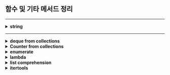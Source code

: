 ## 함수 및 기타 메서드 정리

---

<details>
<summary><strong>string</strong></summary>


1. `str.upper()`
   - 문자열을 모두 대문자로 변환합니다.
   - ```python
     text = "hello"
     print(text.upper())  # HELLO
     ```

2. `str.lower()`
   - 문자열을 모두 소문자로 변환합니다.
   - ```python
     text = "HELLO"
     print(text.lower())  # hello
     ```

3. `str.capitalize()`
   - 문자열의 첫 글자를 대문자로 변환합니다.
   - ```python
     text = "hello world"
     print(text.capitalize())  # Hello world
     ```

4. `str.title()`
   - 각 단어의 첫 글자를 대문자로 변환합니다.
   - ```python
     text = "hello world"
     print(text.title())  # Hello World
     ```

5. `str.strip()`
   - 문자열 양쪽 끝의 공백이나 특정 문자를 제거합니다.
   - ```python
     text = "  hello  "
     print(text.strip())  # "hello"
     ```

6. `str.lstrip()` / `str.rstrip()`
   - 왼쪽(lstrip()) 또는 오른쪽(rstrip())의 공백을 제거합니다.
   - ```python
     text = "  hello  "
     print(text.lstrip())  # "hello  "
     print(text.rstrip())  # "  hello"
     ```

7. `str.replace(old, new)`
   - 문자열 내의 특정 부분을 다른 문자열로 대체합니다.
   - ```python
     text = "hello world"
     print(text.replace("world", "Python"))  # hello Python
     ```

8. `str.split(sep)`
   - 문자열을 특정 구분자를 기준으로 나누어 리스트로 반환합니다.
   - ```python
     text = "apple,banana,cherry"
     print(text.split(","))  # ['apple', 'banana', 'cherry']
     ```

9. `str.join(iterable)`
   - 문자열 리스트를 특정 구분자로 연결하여 하나의 문자열로 만듭니다.
   - ```
     words = ['apple', 'banana', 'cherry']
     print(", ".join(words))  # apple, banana, cherry
     ```

10. `str.find(sub)`
    - 문자열 내에서 특정 부분 문자열을 찾아 인덱스를 반환합니다. 찾지 못하면 -1을 반환합니다.
    - ```python
      text = "hello world"
      print(text.find("world"))  # 6
      ```

11. `str.count(sub)`
    - 문자열 내에서 특정 부분 문자열이 몇 번 등장하는지 셉니다.
    - ```python
      text = "banana"
      print(text.count("a"))  # 3
      ```

12. `str.startswith(prefix)` / `str.endswith(suffix)`
    - 문자열이 특정 문자열로 시작하거나 끝나는지 여부를 반환합니다.
    - ```python
      text = "hello world"
      print(text.startswith("hello"))  # True
      print(text.endswith("world"))    # True
      ```

13. `str.isdigit()` / `str.isalpha()` / `str.isalnum()`
    - 문자열이 숫자(isdigit()), 알파벳(isalpha()), 또는 알파벳과 숫자로만 이루어져 있는지(`isalnum()`) 확인합니다.
    - ```python
      text = "12345"
      print(text.isdigit())  # True
      print(text.isalpha())  # False
      ```

14. `str.zfill(width)`
    - 문자열을 특정 길이로 맞추고, 앞쪽을 0으로 채웁니다.
    - ```python
      text = "42"
      print(text.zfill(5))  # 00042
      ```

</details>

---

<details>
<summary><strong>deque from collections</strong></summary>

```python
from collections import deque

# 덱 초기화
dq = deque([1, 2, 3, 4, 5])

# append와 appendleft
dq.append(6)
dq.appendleft(0)
print(dq)  # deque([0, 1, 2, 3, 4, 5, 6])

# pop과 popleft
right = dq.pop()
left = dq.popleft()
print(right, left)  # 6 0
print(dq)  # deque([1, 2, 3, 4, 5])

# extend와 extendleft
dq.extend([7, 8])
dq.extendleft([-1, -2])
print(dq)  # deque([-2, -1, 1, 2, 3, 4, 5, 7, 8])

# rotate
dq.rotate(2)
print(dq)  # deque([7, 8, -2, -1, 1, 2, 3, 4, 5])
dq.rotate(-2)
print(dq)  # deque([-2, -1, 1, 2, 3, 4, 5, 7, 8])

# remove
dq.remove(1)
print(dq)  # deque([-2, -1, 2, 3, 4, 5, 7, 8])

# count
count_2 = dq.count(2)
print(count_2)  # 1

# index
index_3 = dq.index(3)
print(index_3)  # 3
```
</details>

<details>
<summary><strong>Counter from collections</strong></summary>

- `Counter` 클래스는 특정 요소의 등장 횟수를 셀 수 있는 클래스

1. 리스트나 문자열에서 요소의 등장 횟수 세기
```python
from collections import Counter

string = "hello world"
counter = Counter(string)
print(counter)
# Counter({'l': 3, 'o': 2, 'h': 1, 'e': 1, ' ': 1, 'w': 1, 'r': 1, 'd': 1})

fruits = ['apple', 'banana', 'orange', 'apple', 'orange', 'banana', 'apple']
counter = Counter(fruits)
print(counter)
# Counter({'apple': 3, 'banana': 2, 'orange': 2})
```

2. 요소별로 개수 접근하기
```python
from collections import Counter

fruits = ['apple', 'banana', 'orange', 'apple', 'orange', 'banana', 'apple']
counter = Counter(fruits)

print(counter['apple'])  # 3
print(counter['banana']) # 2

print(counter['pear']) # 0
# 존재하지 않는 요소에 접근하면, 기본적으로 0을 반환
```

3. 가장 많이 등장한 요소 찾기
```python
from collections import Counter

fruits = ['apple', 'banana', 'orange', 'apple', 'orange', 'banana', 'apple']
counter = Counter(fruits)

print(counter.most_common(2))  # [('apple', 3), ('banana', 2)]
```

4. 요소 추가 및 업데이트
```python
from collections import Counter

fruits = ['apple', 'banana', 'orange', 'apple', 'orange', 'banana', 'apple']
counter = Counter(fruits)

# 직접 요소의 빈도수 수정
counter['banana'] += 1
print(counter)  # Counter({'apple': 3, 'banana': 3, 'orange': 2})
```
- `update()` 메서드를 사용하여 업데이트
```python
from collections import Counter

counter = Counter("apple")
print(counter)  # Counter({'p': 2, 'a': 1, 'l': 1, 'e': 1})

# 문자열로 update
counter.update("banana")
print(counter)  # Counter({'a': 4, 'p': 2, 'n': 2, 'l': 1, 'e': 1, 'b': 1})

counter = Counter(['apple', 'banana'])
print(counter)  # Counter({'apple': 1, 'banana': 1})

# 리스트로 update
counter.update(['apple', 'orange'])
print(counter)  # Counter({'apple': 2, 'banana': 1, 'orange': 1})

counter = Counter("apple")
print(counter)  # Counter({'p': 2, 'a': 1, 'l': 1, 'e': 1})

# 딕셔너리로 update
counter.update({'p': 3, 'a': 2})
print(counter)  # Counter({'p': 5, 'a': 3, 'l': 1, 'e': 1})

counter1 = Counter("apple")
counter2 = Counter("banana")

# 다른 Counter로 update
counter1.update(counter2)
print(counter1)  # Counter({'a': 4, 'p': 2, 'n': 2, 'l': 1, 'e': 1, 'b': 1})
```

5. 카운터 간의 연산
- `Counter`는 수학적 연산도 지원.
- 객체 간의 덧셈, 뺄셈, 교집합, 합집합 등의 연산을 할 수 있음

```python
from collections import Counter

counter1 = Counter(['a', 'b', 'c', 'a'])
counter2 = Counter(['a', 'b', 'b', 'd'])

result = counter1 + counter2
print(result)  # Counter({'a': 3, 'b': 3, 'c': 1, 'd': 1})

result = counter1 - counter2
print(result)  # Counter({'c': 1, 'a': 1})

result = counter1 & counter2
print(result)  # Counter({'a': 1, 'b': 1})

result = counter1 | counter2
print(result)  # Counter({'a': 2, 'b': 2, 'c': 1, 'd': 1})
```

6. Counter 객체를 리스트로 변환
- `elements()` 메서드를 사용하면 각 요소를 등장 횟수만큼 반복하여 리스트로 변환

```python
counter = Counter({'a': 2, 'b': 3, 'c': 1})
elements_list = list(counter.elements())
print(elements_list)  # ['a', 'a', 'b', 'b', 'b', 'c']
```

7. 빈도수 0 이하의 값 제거
- `Counter` 객체는 0 이하의 빈도수를 허용하지만, 0 이하의 항목을 제거하고 싶을 때는 `+` 연산을 사용

```python
counter = Counter({'a': 2, 'b': -1, 'c': 0})
counter += Counter()  # 0 이하 값 제거
print(counter)  # Counter({'a': 2})
```

</details>

<details>
<summary><strong>enumerate</strong></summary>

```python
# enumerate(iterable, start=0)
# start 매개변수를 사용하여 인덱스를 다른 값부터 시작

# 리스트 예제
fruits = ['apple', 'banana', 'cherry']
for index, fruit in enumerate(fruits):
    print(index, fruit)

# 출력:
# 0 apple
# 1 banana
# 2 cherry
```
</details>

<details>
<summary><strong>lambda</strong></summary>

```python
# lambda 매개변수 : 표현식

# 일반 함수와 lambda 함수의 정의 차이
def add(x, y):
    return x + y
print(add(2, 3)) # 5

add = lambda x, y: x + y
print(add(2, 3)) # 5

# sort, sorted() 함수와 lambda
# 각 요소의 두 번째 값을 기준으로 정렬
data = [(1, 'apple'), (2, 'banana'), (3, 'cherry')]
sorted_data = sorted(data, key=lambda x: x[1])
print(sorted_data)
data.sort(key=lambda x: x[1])
print(data)
# 출력: [(1, 'apple'), (2, 'banana'), (3, 'cherry')]

```
</details>

<details>
<summary><strong>list comprehension</strong></summary>

```python
# 리스트를 간결하고 효율적으로 생성할 수 있는 문법
[표현식 for 항목 in iterable]

# 1부터 5까지 숫자의 제곱을 구하여 새로운 리스트 생성
squares = [x**2 for x in range(1, 6)]
print(squares)  # [1, 4, 9, 16, 25]

# 조건을 추가하여 짝수만 리스트에 추가
even_squares = [x**2 for x in range(1, 6) if x % 2 == 0]
print(even_squares)  # [4, 16]
```
</details>

<details>
<summary><strong>itertools</strong></summary>

`itertools.product()`
- 두 개 이상의 리스트나 iterable에서 가능한 모든 조합을 생성

```python
import itertools
# itertools.product(*iterables, repeat=1)

# 두 리스트의 데카르트 곱
result = list(itertools.product([1, 2], ['A', 'B']))
print(result)  # [(1, 'A'), (1, 'B'), (2, 'A'), (2, 'B')]

# 같은 iterable을 2번 반복하여 데카르트 곱을 구함
result = list(itertools.product([1, 2], repeat=2))
print(result)  # [(1, 1), (1, 2), (2, 1), (2, 2)]
```

`itertools.permutations()`
- 순열을 생성. 주어진 순서에 따라 원소를 나열

```python
# itertools.permutations(iterable, r=None)
# r : 선택할 원소의 수 (기본값은 iterable의 전체 길이)

# 순열 생성 (길이 지정 가능, 기본값은 전체 길이)
result = list(itertools.permutations([1, 2, 3]))
print(result)  # [(1, 2, 3), (1, 3, 2), (2, 1, 3), (2, 3, 1), (3, 1, 2), (3, 2, 1)]

# 순열에서 2개씩 선택하는 경우
result = list(itertools.permutations([1, 2, 3], 2))
print(result)  # [(1, 2), (1, 3), (2, 1), (2, 3), (3, 1), (3, 2)]
```

`itertools.combinations()`
- 조합을 생성. 순서 고려하지 않음, 지정된 크기의 조합을 반환

```python
# itertools.combinations(iterable, r)
# r : 선택할 원소의 수. 필수로 지정해야 한다.

# 2개씩 조합 생성
result = list(itertools.combinations([1, 2, 3], 2))
print(result)  # [(1, 2), (1, 3), (2, 3)]
```

`itertools.combinations_with_replacement()`
- 중복을 허용한 조합 생성

```python
result = list(itertools.combinations_with_replacement([1, 2, 3], 2))
print(result)  # [(1, 1), (1, 2), (1, 3), (2, 2), (2, 3), (3, 3)]

```
</details>
